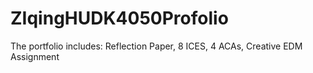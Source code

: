 # ZIqingHUDK4050Profolio
The portfolio includes: Reflection Paper, 8 ICES, 4 ACAs, Creative EDM Assignment
